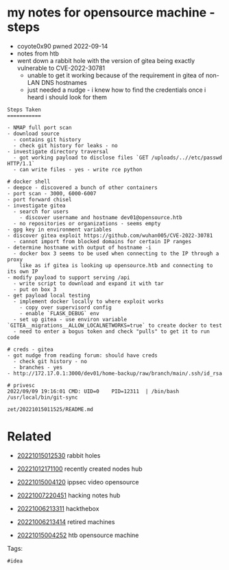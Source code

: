 # my notes for opensource machine - steps

- coyote0x90 pwned 2022-09-14
- notes from htb
- went down a rabbit hole with the version of gitea being exactly vulnerable to CVE-2022-30781
  - unable to get it working because of the requirement in gitea of non-LAN DNS hostnames
  - just needed a nudge - i knew how to find the credentials once i heard i should look for them

```
Steps Taken
===========

- NMAP full port scan
- download source
  - contains git history
  - check git history for leaks - no
- investigate directory traversal
  - got working payload to disclose files `GET /uploads/..//etc/passwd HTTP/1.1`
  - can write files - yes - write rce python

# docker shell
- deepce - discovered a bunch of other containers
- port scan - 3000, 6000-6007
- port forward chisel
- investigate gitea
  - search for users
    - discover username and hostname dev01@opensource.htb
  - no repositories or organizations - seems empty
- gpg key in environment variables
- discover gitea exploit https://github.com/wuhan005/CVE-2022-30781
  - cannot import from blocked domains for certain IP ranges
- determine hostname with output of hostname -i
  - docker box 3 seems to be used when connecting to the IP through a proxy
    like as if gitea is looking up opensource.htb and connecting to its own IP
- modify payload to support serving /api
  - write script to download and expand it with tar
  - put on box 3
- get payload local testing
  - implement docker locally to where exploit works
    - copy over supervisord config
    - enable `FLASK_DEBUG` env
  - set up gitea - use environ variable `GITEA__migrations__ALLOW_LOCALNETWORKS=true` to create docker to test
  - need to enter a bogus token and check "pulls" to get it to run code

# creds - gitea
- got nudge from reading forum: should have creds
  - check git history - no
  - branches - yes
- http://172.17.0.1:3000/dev01/home-backup/raw/branch/main/.ssh/id_rsa

# privesc
2022/09/09 19:16:01 CMD: UID=0    PID=12311  | /bin/bash /usr/local/bin/git-sync
```

` zet/20221015011525/README.md `

# Related

- [20221015012530](/zet/20221015012530/README.md) rabbit holes

- [20221012171100](/zet/20221012171100/README.md) recently created nodes hub
- [20221015004120](/zet/20221015004120/README.md) ippsec video opensource
- [20221007220451](/zet/20221007220451/README.md) hacking notes hub
- [20221006213311](/zet/20221006213311/README.md) hackthebox
- [20221006213414](/zet/20221006213414/README.md) retired machines
- [20221015004252](/zet/20221015004252/README.md) htb opensource machine

Tags:

    #idea
